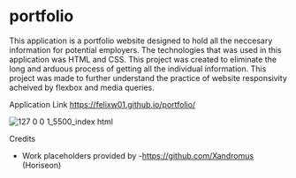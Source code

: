 # portfolio
This application is a portfolio website designed to hold all the neccesary information for potential employers. The technologies that was used in this application was HTML and CSS. This project was created to eliminate the long and arduous process of getting all the individual information. This project was made to further understand the practice of website responsivity acheived by flexbox and media queries.

Application Link
https://felixw01.github.io/portfolio/

![127 0 0 1_5500_index html](https://user-images.githubusercontent.com/90164142/228954120-b880f18f-e571-46d8-b723-f49c65ab41fa.png)

Credits
- Work placeholders provided by -https://github.com/Xandromus (Horiseon)
